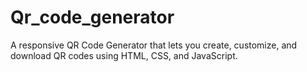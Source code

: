 # Qr_code_generator
A responsive QR Code Generator that lets you create, customize, and download QR codes using HTML, CSS, and JavaScript.
